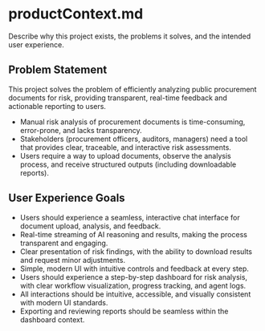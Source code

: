 # productContext.md

Describe why this project exists, the problems it solves, and the intended user experience.

## Problem Statement
This project solves the problem of efficiently analyzing public procurement documents for risk, providing transparent, real-time feedback and actionable reporting to users.

- Manual risk analysis of procurement documents is time-consuming, error-prone, and lacks transparency.
- Stakeholders (procurement officers, auditors, managers) need a tool that provides clear, traceable, and interactive risk assessments.
- Users require a way to upload documents, observe the analysis process, and receive structured outputs (including downloadable reports).

## User Experience Goals
- Users should experience a seamless, interactive chat interface for document upload, analysis, and feedback.
- Real-time streaming of AI reasoning and results, making the process transparent and engaging.
- Clear presentation of risk findings, with the ability to download results and request minor adjustments.
- Simple, modern UI with intuitive controls and feedback at every step.
- Users should experience a step-by-step dashboard for risk analysis, with clear workflow visualization, progress tracking, and agent logs.
- All interactions should be intuitive, accessible, and visually consistent with modern UI standards.
- Exporting and reviewing reports should be seamless within the dashboard context.
